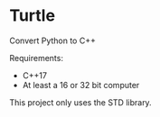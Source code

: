 # Turtle
Convert Python to C++

Requirements: 
 - C++17
 - At least a 16 or 32 bit computer

This project only uses the STD library.
